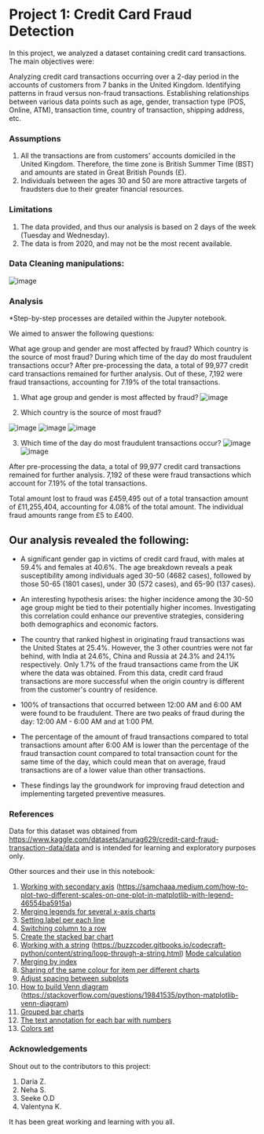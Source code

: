 # Project 1: Credit Card Fraud Detection
In this project, we analyzed a dataset containing credit card transactions. The main objectives were:

Analyzing credit card transactions occurring over a 2-day period in the accounts of customers from 7 banks in the United Kingdom.
Identifying patterns in fraud versus non-fraud transactions.
Establishing relationships between various data points such as age, gender, transaction type (POS, Online, ATM), transaction time, country of transaction, shipping address, etc.
### Assumptions
1. All the transactions are from customers' accounts domiciled in the United Kingdom. Therefore, the time zone is British Summer Time (BST) and amounts are stated in Great British Pounds (£).
2. Individuals between the ages 30 and 50 are more attractive targets of fraudsters due to their greater financial resources.


### Limitations
1. The data provided, and thus our analysis is based on 2 days of the week (Tuesday and Wednesday).
2. The data is from 2020, and may not be the most recent available.

### Data Cleaning manipulations:
![image](https://github.com/ZinDaria/Project_1-Team7/assets/141193973/bd3b80bf-de5e-4c56-bea6-597e256d990e)


### Analysis
*Step-by-step processes are detailed within the Jupyter notebook.

We aimed to answer the following questions:

What age group and gender are most affected by fraud?
Which country is the source of most fraud?
During which time of the day do most fraudulent transactions occur?
After pre-processing the data, a total of 99,977 credit card transactions remained for further analysis. Out of these, 7,192 were fraud transactions, accounting for 7.19% of the total transactions.

1. What age group and  gender is most affected by fraud?
![image](https://github.com/ZinDaria/Project_1-Team7/assets/141193973/080bbbfd-b4f2-4a07-892e-bc8c95ea20ed)

2. Which country is the source of most fraud?

![image](https://github.com/ZinDaria/Project_1-Team7/assets/141193973/a1f835ee-0a62-4809-bbf3-b56dcb1aacac)
![image](https://github.com/ZinDaria/Project_1-Team7/assets/141193973/c9eb9920-e784-4f75-9416-f2cd42cd1482)
![image](https://github.com/ZinDaria/Project_1-Team7/assets/141193973/34dd3851-4839-48d8-b6f6-2e5869156a5f)


3. Which time of the day do most fraudulent transactions occur?
![image](https://github.com/ZinDaria/Project_1-Team7/assets/141193973/c451eee0-4eca-48b5-bf54-acb4bf94f8a5)
![image](https://github.com/ZinDaria/Project_1-Team7/assets/141193973/097b7dc9-165e-46fc-97ad-35c57ce838b1)


After pre-processing the data, a total of 99,977 credit card transactions remained for further analysis. 7,192 of these were fraud transactions which account for 7.19% of the total transactions.

Total amount lost to fraud was £459,495 out of a total transaction amount of £11,255,404, accounting for 4.08% of the total amount. The individual fraud amounts range from £5 to £400.

## Our analysis revealed the following:

- A significant gender gap in victims of credit card fraud, with males at 59.4% and females at 40.6%.
The age breakdown reveals a peak susceptibility among individuals aged 30-50 (4682 cases), followed by those 50-65 (1801 cases), under 30 (572 cases), and 65-90 (137 cases).

- An interesting hypothesis arises: the higher incidence among the 30-50 age group might be tied to their potentially higher incomes. Investigating this correlation could enhance our preventive strategies, considering both demographics and economic factors.

- The country that ranked highest in originating fraud transactions was the United States at 25.4%. However, the 3 other countries were not far behind, with India at 24.6%, China and Russia at 24.3% and 24.1% respectively. Only 1.7% of the fraud transactions came from the UK where the data was obtained. From this data, credit card fraud transactions are more successful when the origin country is different from the customer's country of residence.

- 100% of transactions that occurred between 12:00 AM and 6:00 AM were found to be fraudulent. There are two peaks of fraud during the day: 12:00 AM - 6:00 AM and at 1:00 PM.

- The percentage of the amount of fraud transactions compared to total transactions amount after 6:00 AM is lower than the percentage of the fraud transaction count compared to total transaction count for the same time of the day, which could mean that on average, fraud transactions are of a lower value than other transactions.

- These findings lay the groundwork for improving fraud detection and implementing targeted preventive measures.

### References

Data for this dataset was obtained from  https://www.kaggle.com/datasets/anurag629/credit-card-fraud-transaction-data/data and is intended for learning and exploratory purposes only.

Other sources and their use in this notebook:
1. [Working with secondary axis](https://saturncloud.io/blog/how-to-format-secondary-yaxis-in-pandas/#:~:text=In%20Pandas%2C%20we%20can%20create,format%20and%20customize%20as%20needed) 
 (https://samchaaa.medium.com/how-to-plot-two-different-scales-on-one-plot-in-matplotlib-with-legend-46554ba5915a)
2. [Merging legends for several x-axis charts](https://stackoverflow.com/questions/5484922/secondary-axis-with-twinx-how-to-add-to-legend)
3. [Setting label per each line](https://stackoverflow.com/questions/64111555/get-lines-and-labels-from-matplotlib-axes)
4. [Switching column to a row](https://www.w3resource.com/pandas/dataframe/dataframe-pivot.php)
5. [Create the stacked bar chart](https://www.geeksforgeeks.org/create-a-stacked-bar-plot-in-matplotlib/)
6. [Working with a string](https://www.softwaretestinghelp.com/python/python-string-split/)
 (https://buzzcoder.gitbooks.io/codecraft-python/content/string/loop-through-a-string.html)
[Mode calculation](https://stackoverflow.com/questions/50208007/calculate-mode-of-a-column-in-pandas-using-other-column-with-same-row-values)
7. [Merging by index](https://stackoverflow.com/questions/40468069/merge-two-dataframes-by-index)     
8. [Sharing of the same colour for item per different charts](https://github.com/geopandas/geopandas/issues/1269)
9. [Adjust spacing between subplots](https://www.geeksforgeeks.org/how-to-set-the-spacing-between-subplots-in-matplotlib-in-python/)
10. [How to build Venn diagram](https://www.geeksforgeeks.org/how-to-create-and-customize-venn-diagrams-in-python/) (https://stackoverflow.com/questions/19841535/python-matplotlib-venn-diagram)
11. [Grouped bar charts](https://www.pythoncharts.com/matplotlib/grouped-bar-charts-matplotlib/)
12. [The text annotation for each bar with numbers](https://www.pythoncharts.com/matplotlib/grouped-bar-charts-matplotlib/)
13. [Colors set](https://matplotlib.org/stable/gallery/color/named_colors.html)


### Acknowledgements

Shout out to the contributors to this project:
1. Daria Z.
2. Neha S.
3. Seeke O.D
4. Valentyna K.


It has been great working and learning with you all.
